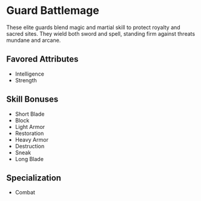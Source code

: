 # Guard Battlemage

These elite guards blend magic and martial skill to protect royalty and sacred sites. They wield both sword and spell, standing firm against threats mundane and arcane. 

## Favored Attributes
- Intelligence
- Strength

## Skill Bonuses
- Short Blade
- Block
- Light Armor
- Restoration
- Heavy Armor
- Destruction
- Sneak
- Long Blade

## Specialization
- Combat